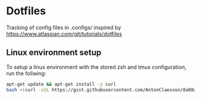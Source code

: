 # Dotfiles
Tracking of config files in .configs/ inspired by https://www.atlassian.com/git/tutorials/dotfiles

## Linux environment setup
To setup a linux environment with the stored zsh and tmux configuration, run the follwing:
```bash
apt-get update && apt-get install -y curl
bash <(curl -sSL https://gist.githubusercontent.com/AntonClaesson/8a08ae6a11224c5b1d2acb2f92a508c8/raw)
```
